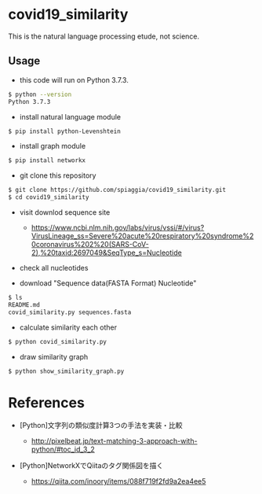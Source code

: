 # covid19_similarity

This is the natural language processing etude, not science.

## Usage

- this code will run on Python 3.7.3.

```bash
$ python --version
Python 3.7.3
```

- install natural language module

```bash
$ pip install python-Levenshtein
```
- install graph module

```bash
$ pip install networkx
```

- git clone this repository

```bash
$ git clone https://github.com/spiaggia/covid19_similarity.git
$ cd covid19_similarity

```

- visit downlod sequence site

  - https://www.ncbi.nlm.nih.gov/labs/virus/vssi/#/virus?VirusLineage_ss=Severe%20acute%20respiratory%20syndrome%20coronavirus%202%20(SARS-CoV-2),%20taxid:2697049&SeqType_s=Nucleotide

- check all nucleotides

- download "Sequence data(FASTA Format) Nucleotide"
```bash
$ ls
README.md
covid_similarity.py	sequences.fasta
```

- calculate similarity each other

```bash
$ python covid_similarity.py
```
- draw similarity graph

```bash
$ python show_similarity_graph.py
```

# References

- [Python]文字列の類似度計算3つの手法を実装・比較
  - http://pixelbeat.jp/text-matching-3-approach-with-python/#toc_id_3_2

- [Python]NetworkXでQiitaのタグ関係図を描く
  - https://qiita.com/inoory/items/088f719f2fd9a2ea4ee5

